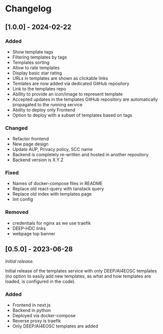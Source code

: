 # Changelog

## [1.0.0] - 2024-02-22

### Added
- Show template tags
- Filtering templates by tags
- Templates sorting
- Allow to rate templates
- Display basic star rating
- URLs in templates are shown as clickable links
- Temlates are now added via dedicated GitHub repository
- Link to the templates repo
- Ability to provide an icon/image to represent template
- Accepted updates in the templates GitHub repository are automatically propagated to the running service
- Ability to deploy only Frontend
- Option to deploy with a subset of templates based on tags

### Changed
- Refactor frontend
- New page design
- Update AUP, Privacy policy, SCC name
- Backend is completely re-written and hosted in another repository
- Backend version is X.Y.Z

### Fixed
- Names of docker-compose files in README
- Replace old react-query with tanstack query
- Replace old index with templates page
- lint config

### Removed
- credentials for nginx as we use traefik
- DEEP-HDC links
- webpage top banner

## [0.5.0] - 2023-06-28

_Initial release._

Initial release of the templates service with only DEEP/AI4EOSC templates (no option to easily add new templates, as what and how templates are loaded, is configured in the code).

### Added
- Frontend in next.js
- Backend in python
- Deployed via docker-compose
- Reverse proxy is traefik
- Only DEEP/AI4EOSC templates are added

